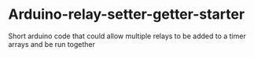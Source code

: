 # Arduino-relay-setter-getter-starter
Short arduino code that could allow multiple relays to be added to a timer arrays and be run together
